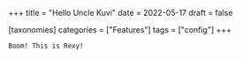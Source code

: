 +++
title = "Hello Uncle Kuvi"
date = 2022-05-17
draft = false

[taxonomies]
categories = ["Features"]
tags = ["config"]
+++

```
Boom! This is Rexy! 
```
